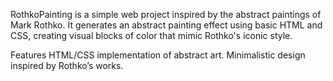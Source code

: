 RothkoPainting is a simple web project inspired by the abstract paintings of Mark Rothko. It generates an abstract painting effect using basic HTML and CSS, creating visual blocks of color that mimic Rothko's iconic style.

Features
HTML/CSS implementation of abstract art.
Minimalistic design inspired by Rothko’s works.
